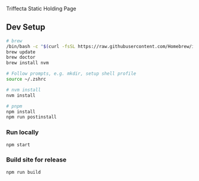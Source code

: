 Triffecta Static Holding Page

## Dev Setup

```bash
# brew
/bin/bash -c "$(curl -fsSL https://raw.githubusercontent.com/Homebrew/install/HEAD/install.sh)"
brew update
brew doctor
brew install nvm

# Follow prompts, e.g. mkdir, setup shell profile
source ~/.zshrc

# nvm install
nvm install

# pnpm
npm install
npm run postinstall
```

### Run locally

```bash
npm start
```

### Build site for release

```bash
npm run build
```
